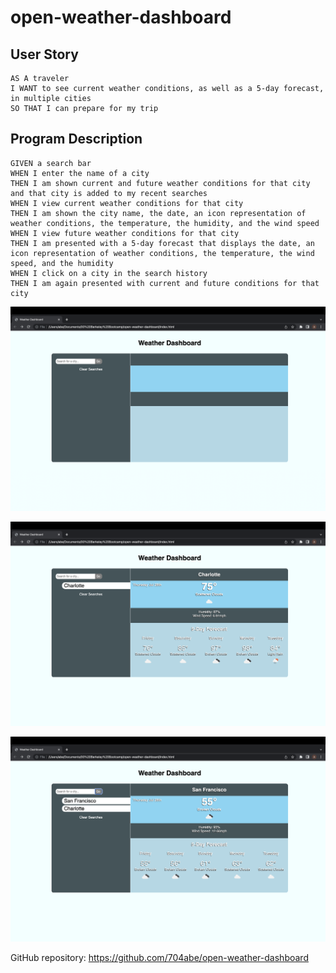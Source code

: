 # open-weather-dashboard

## User Story

```
AS A traveler
I WANT to see current weather conditions, as well as a 5-day forecast, in multiple cities
SO THAT I can prepare for my trip
```
## Program Description

```
GIVEN a search bar
WHEN I enter the name of a city
THEN I am shown current and future weather conditions for that city and that city is added to my recent searches
WHEN I view current weather conditions for that city
THEN I am shown the city name, the date, an icon representation of weather conditions, the temperature, the humidity, and the wind speed
WHEN I view future weather conditions for that city
THEN I am presented with a 5-day forecast that displays the date, an icon representation of weather conditions, the temperature, the wind speed, and the humidity
WHEN I click on a city in the search history
THEN I am again presented with current and future conditions for that city
```
![Empty Dashboard](/assets/Screen%20Shot%202022-07-28%20at%206.25.09%20AM.png)

![Charlotte Weather](/assets/Screen%20Shot%202022-07-28%20at%206.25.25%20AM.png)

![San Francisco Weather](/assets/Screen%20Shot%202022-07-28%20at%206.25.48%20AM.png)

GitHub repository: https://github.com/704abe/open-weather-dashboard